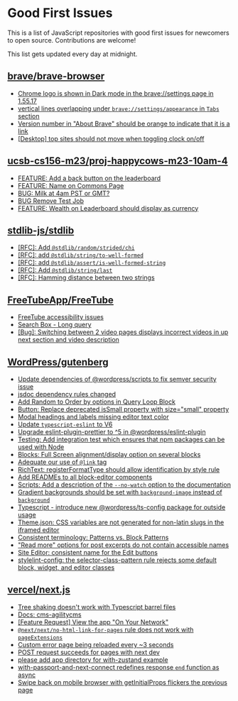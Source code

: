 # Good First Issues

This is a list of JavaScript repositories with good first issues for newcomers to open source. Contributions are welcome!

This list gets updated every day at midnight.

## [brave/brave-browser](https://github.com/brave/brave-browser)

- [Chrome logo is shown in Dark mode in the brave://settings page in 1.55.17 ](https://github.com/brave/brave-browser/issues/31355)
- [vertical lines overlapping under `brave://settings/appearance` in `Tabs` section](https://github.com/brave/brave-browser/issues/30100)
- [Version number in "About Brave" should be orange to indicate that it is a link](https://github.com/brave/brave-browser/issues/26040)
- [[Desktop] top sites should not move when toggling clock on/off](https://github.com/brave/brave-browser/issues/11484)

## [ucsb-cs156-m23/proj-happycows-m23-10am-4](https://github.com/ucsb-cs156-m23/proj-happycows-m23-10am-4)

- [FEATURE: Add a back button on the leaderboard](https://github.com/ucsb-cs156-m23/proj-happycows-m23-10am-4/issues/12)
- [FEATURE: Name on Commons Page](https://github.com/ucsb-cs156-m23/proj-happycows-m23-10am-4/issues/19)
- [BUG: Milk at 4am PST or GMT?](https://github.com/ucsb-cs156-m23/proj-happycows-m23-10am-4/issues/4)
- [BUG Remove Test Job](https://github.com/ucsb-cs156-m23/proj-happycows-m23-10am-4/issues/25)
- [FEATURE: Wealth on Leaderboard should display as currency](https://github.com/ucsb-cs156-m23/proj-happycows-m23-10am-4/issues/2)

## [stdlib-js/stdlib](https://github.com/stdlib-js/stdlib)

- [[RFC]: Add `@stdlib/random/strided/chi`](https://github.com/stdlib-js/stdlib/issues/885)
- [[RFC]: add `@stdlib/string/to-well-formed`](https://github.com/stdlib-js/stdlib/issues/1066)
- [[RFC]: add `@stdlib/assert/is-well-formed-string`](https://github.com/stdlib-js/stdlib/issues/1065)
- [[RFC]: Add `@stdlib/string/last`](https://github.com/stdlib-js/stdlib/issues/854)
- [[RFC]: Hamming distance between two strings](https://github.com/stdlib-js/stdlib/issues/836)

## [FreeTubeApp/FreeTube](https://github.com/FreeTubeApp/FreeTube)

- [FreeTube accessibility issues](https://github.com/FreeTubeApp/FreeTube/issues/693)
- [Search Box - Long query](https://github.com/FreeTubeApp/FreeTube/issues/940)
- [[Bug]: Switching between 2 video pages displays incorrect videos in up next section and video description](https://github.com/FreeTubeApp/FreeTube/issues/2261)

## [WordPress/gutenberg](https://github.com/WordPress/gutenberg)

- [Update dependencies of @wordpress/scripts to fix semver security issue](https://github.com/WordPress/gutenberg/issues/52029)
- [jsdoc dependency rules changed](https://github.com/WordPress/gutenberg/issues/50452)
- [Add Random to Order by options in Query Loop Block](https://github.com/WordPress/gutenberg/issues/40481)
- [Button: Replace deprecated isSmall property with size="small" property](https://github.com/WordPress/gutenberg/issues/53560)
- [Modal headings and labels missing editor text color](https://github.com/WordPress/gutenberg/issues/50448)
- [Update `typescript-eslint` to V6](https://github.com/WordPress/gutenberg/issues/52512)
- [Upgrade eslint-plugin-prettier to ^5 in @wordpress/eslint-plugin](https://github.com/WordPress/gutenberg/issues/52524)
- [Testing: Add integration test which ensures that npm packages can be used with Node](https://github.com/WordPress/gutenberg/issues/17273)
- [Blocks: Full Screen alignment/display option on several blocks](https://github.com/WordPress/gutenberg/issues/16385)
- [Adequate our use of `@link` tag](https://github.com/WordPress/gutenberg/issues/14334)
- [RichText: registerFormatType should allow identification by style rule](https://github.com/WordPress/gutenberg/issues/15478)
- [Add READMEs to all block-editor components](https://github.com/WordPress/gutenberg/issues/22891)
- [Scripts: Add a description of the `--no-watch` option to the documentation](https://github.com/WordPress/gutenberg/issues/51695)
- [Gradient backgrounds should be set with `background-image` instead of `background`](https://github.com/WordPress/gutenberg/issues/32787)
- [Typescript - introduce new @wordpress/ts-config package for outside usage](https://github.com/WordPress/gutenberg/issues/48954)
- [Theme.json: CSS variables are not generated for non-latin slugs in the iframed editor](https://github.com/WordPress/gutenberg/issues/49711)
- [Consistent terminology: Patterns vs. Block Patterns](https://github.com/WordPress/gutenberg/issues/49617)
- ["Read more" options for post excerpts do not contain accessible names](https://github.com/WordPress/gutenberg/issues/45396)
- [Site Editor: consistent name for the Edit buttons](https://github.com/WordPress/gutenberg/issues/47780)
- [stylelint-config: the selector-class-pattern rule rejects some default block, widget, and editor classes](https://github.com/WordPress/gutenberg/issues/28616)

## [vercel/next.js](https://github.com/vercel/next.js)

- [Tree shaking doesn't work with Typescript barrel files](https://github.com/vercel/next.js/issues/12557)
- [Docs: cms-agilitycms](https://github.com/vercel/next.js/issues/52867)
- [[Feature Request] View the app "On Your Network"](https://github.com/vercel/next.js/issues/11367)
- [`@next/next/no-html-link-for-pages` rule does not work with `pageExtensions`](https://github.com/vercel/next.js/issues/53473)
- [Custom error page being reloaded every ~3 seconds](https://github.com/vercel/next.js/issues/10024)
- [POST request succeeds for pages with next dev](https://github.com/vercel/next.js/issues/38863)
- [please add app directory for with-zustand example](https://github.com/vercel/next.js/issues/52858)
- [with-passport-and-next-connect redefines response `end` function as async](https://github.com/vercel/next.js/issues/51628)
- [Swipe back on mobile browser with getInitialProps flickers the previous page](https://github.com/vercel/next.js/issues/10465)

